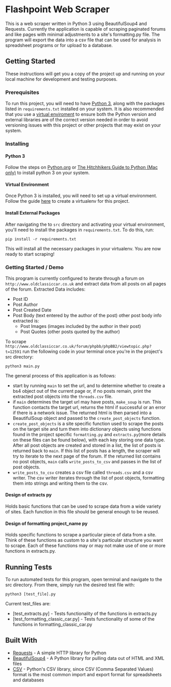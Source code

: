 # Flashpoint Web Scraper
This is a web scraper written in Python 3 using BeautifulSoup4 and Requests. Currently the application is capable of scraping paginated forums and like pages with minimal adjustments to a site's formatting.py file. The program will export the data into a csv file that can be used for analysis in spreadsheet programs or for upload to a database.

## Getting Started
These instructions will get you a copy of the project up and running on your local machine for development and testing purposes.

### Prerequisites
To run this project, you will need to have [Python 3](https://www.python.org/downloads/), along with the packages listed in `requirements.txt` installed on your system. It is also recommended that you use a [virtual enviroment](https://docs.python.org/3/tutorial/venv.html) to ensure both the Python version and external libraries are of the correct version needed in order to avoid versioning issues with this project or other projects that may exist on your system. 

### Installing
#### Python 3
Follow the steps on [Python.org](https://www.python.org/downloads/)  or [The Hitchhikers Guide to Python (Mac only)](https://docs.python-guide.org/starting/install3/osx/) to install python 3 on your system.

#### Virtual Environment
Once Python 3 is installed, you will need to set up a virtual environment. Follow the guide [here](https://docs.python.org/3/library/venv.html#creating-virtual-environments) to create a virtualenv for this project.

#### Install External Packages
After navigating the to `src` directory and activating your virtual environment, you'll need to install the packages in `requirements.txt`. To do this, run:
```
pip install -r requirements.txt
```
This will install all the necessary packages in your virtualenv. You are now ready to start scraping!

### Getting Started / Demo
This program is currently configured to iterate through a forum on `http://www.oldclassiccar.co.uk` and extract data from all posts on all pages of the forum.
Extracted Data includes:
* Post ID
* Post Author
* Post Created Date
* Post Body (text entered by the author of the post) other post body info extracted is:
  * Post Images (images included by the author in their post)
  * Post Quotes (other posts quoted by the author)

To scrape `http://www.oldclassiccar.co.uk/forum/phpbb/phpBB2/viewtopic.php?t=12591` run the following code in your terminal once you're in the project's src directory:
```
python3 main.py
```
The general process of this application is as follows:
* start by running `main` to set the url, and to determine whether to create a bs4 object out of the current page or, if no posts remain, print the extracted post objects into the `threads.csv` file.
* if `main` determines the target url may have posts, `make_soup` is run. This function contacts the target url, returns the html if successful or an error if there is a network issue. The returned html is then parsed into a BeautifulSoup object and passed to the `create_post_objects` function.
* `create_post_objects` is a site specific function used to scrape the posts on the target site and turn them into dictionary objects using functions found in the project specific `formatting.py` and `extracts.py`(more details on these files can be found below), with each key storing one data type. After all post objects are created and stored in a list, the list of posts is returned back to `main`. If this list of posts has a length, the scraper will try to iterate to the next page of the forum. If the returned list contains no post objects, `main` calls `write_posts_to_csv` and passes in the list of post objects.
* `write_posts_to_csv` creates a csv file called `threads.csv` and a csv writer. The csv writer iterates through the list of post objects, formatting them into strings and writing them to the csv.

#### Design of extracts py
Holds basic functions that can be used to scrape data from a wide variety of sites. Each function in this file should be general enough to be reused.

#### Design of formatting project_name py
Holds specific functions to scrape a particular piece of data from a site. Think of these functions as custom to a site's particular structure you want to scrape. Each of these functions may or may not make use of one or more functions in extracts.py.

## Running Tests
To run automated tests for this program, open terminal and navigate to the src directory. From there, simply run the 
desired test file with:
```
python3 [test_file].py
```

Current test_files are:
* [test_extracts.py] - Tests functionality of the functions in extracts.py
* [test_formatting_classic_car.py] - Tests functionality of some of the functions in formatting_classic_car.py

## Built With

* [Requests](http://docs.python-requests.org/en/master/) - A simple HTTP library for Python
* [BeautifulSoup4](https://www.crummy.com/software/BeautifulSoup/bs4/doc/) - A Python library for pulling data out of HTML and XML files
* [CSV](https://docs.python.org/3/library/csv.html) - Python's CSV library, since CSV (Comma Separated Values) format is the most common import and export format for spreadsheets and databases
